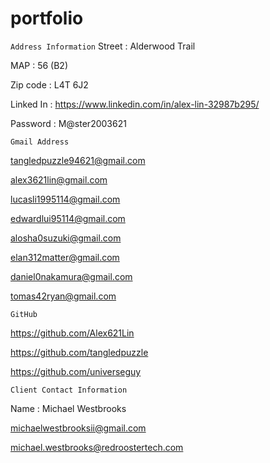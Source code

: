 # portfolio

`Address Information`
Street : Alderwood Trail

MAP : 56 (B2)

Zip code : L4T 6J2

Linked In : https://www.linkedin.com/in/alex-lin-32987b295/

Password : M@ster2003621

`Gmail Address`

tangledpuzzle94621@gmail.com

alex3621lin@gmail.com

lucasli1995114@gmail.com

edwardlui95114@gmail.com

alosha0suzuki@gmail.com

elan312matter@gmail.com

daniel0nakamura@gmail.com

tomas42ryan@gmail.com

`GitHub`

https://github.com/Alex621Lin

https://github.com/tangledpuzzle

https://github.com/universeguy

`Client Contact Information`

Name : Michael Westbrooks

michaelwestbrooksii@gmail.com

michael.westbrooks@redroostertech.com
